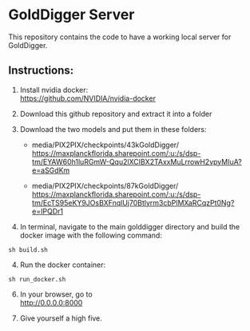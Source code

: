 # GoldDigger Server

This repository contains the code to have a working local server for GoldDigger.

## Instructions:

1. Install nvidia docker:  
    https://github.com/NVIDIA/nvidia-docker

2. Download this github repository and extract it into a folder

3. Download the two models and put them in these folders:
    - media/PIX2PIX/checkpoints/43kGoldDigger/  
    https://maxplanckflorida.sharepoint.com/:u:/s/dsp-tm/EYAW60h1luRGmW-Qqu2lXCIBX2TAxxMuLrrowH2vpyMIuA?e=aSGdKm

    - media/PIX2PIX/checkpoints/87kGoldDigger/  
    https://maxplanckflorida.sharepoint.com/:u:/s/dsp-tm/EcTS95eKY9JOsBXFnqlUj70Btlyrm3cbPlMXaRCqzPt0Ng?e=IPQDr1
    
3. In terminal, navigate to the main golddigger directory and build the docker image with the following command:

```
sh build.sh
```
4. Run the docker container:
```
sh run_docker.sh
```

6. In your browser, go to   
    http://0.0.0.0:8000

7. Give yourself a high five.
